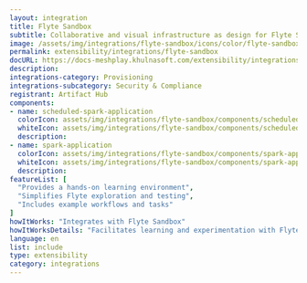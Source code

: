 ```yaml
---
layout: integration
title: Flyte Sandbox
subtitle: Collaborative and visual infrastructure as design for Flyte Sandbox
image: /assets/img/integrations/flyte-sandbox/icons/color/flyte-sandbox-color.svg
permalink: extensibility/integrations/flyte-sandbox
docURL: https://docs-meshplay.khulnasoft.com/extensibility/integrations/flyte-sandbox
description: 
integrations-category: Provisioning
integrations-subcategory: Security & Compliance
registrant: Artifact Hub
components: 
- name: scheduled-spark-application
  colorIcon: assets/img/integrations/flyte-sandbox/components/scheduled-spark-application/icons/color/scheduled-spark-application-color.svg
  whiteIcon: assets/img/integrations/flyte-sandbox/components/scheduled-spark-application/icons/white/scheduled-spark-application-white.svg
  description: 
- name: spark-application
  colorIcon: assets/img/integrations/flyte-sandbox/components/spark-application/icons/color/spark-application-color.svg
  whiteIcon: assets/img/integrations/flyte-sandbox/components/spark-application/icons/white/spark-application-white.svg
  description: 
featureList: [
  "Provides a hands-on learning environment",
  "Simplifies Flyte exploration and testing",
  "Includes example workflows and tasks"
]
howItWorks: "Integrates with Flyte Sandbox"
howItWorksDetails: "Facilitates learning and experimentation with Flyte"
language: en
list: include
type: extensibility
category: integrations
---
```

